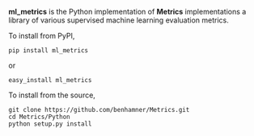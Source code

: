 **ml_metrics** is the Python implementation of **Metrics** implementations a library of various supervised machine learning evaluation metrics.

To install from PyPI,

```
pip install ml_metrics
```
or 
```
easy_install ml_metrics
```

To install from the source,
```
git clone https://github.com/benhamner/Metrics.git
cd Metrics/Python
python setup.py install
```